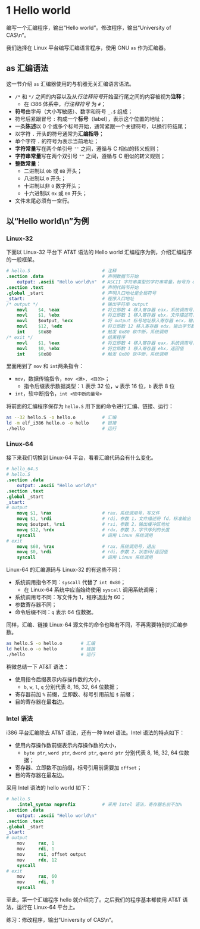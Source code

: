 # 1 Hello world

编写一个汇编程序，输出“Hello world”。修改程序，输出“University of CAS\n”。

我们选择在 Linux 平台编写汇编语言程序，使用 GNU `as` 作为汇编器。

## as 汇编语法
这一节介绍 `as` 汇编器使用的与机器无关汇编语言语法。

* `/*` 和 `*/` 之间的内容以及从*行注释符号*开始至行尾之间的内容被视为**注释**；
  * 在 i386 体系中，*行注释符号* 为 `#`；
* **符号**由字母（大小写敏感）、数字和符号 `_.$` 组成；
* 符号后紧跟冒号 `:` 构成一个**标号**（label），表示这个位置的地址；
* 一条**陈述**以 0 个或多个标号开始，通常紧跟一个关键符号，以换行符结尾；
* 以字符 `.` 开头的符号通常为**汇编指导**；
* 单个字符 `.` 的符号为表示当前地址；
* **字符常量**写在两个单引号 `''` 之间，遵循与 C 相似的转义规则；
* **字符串常量**写在两个双引号 `""` 之间，遵循与 C 相似的转义规则；
* **整数常量**：
  * 二进制以 `0b` 或 `0B` 开头；
  * 八进制以 `0` 开头；
  * 十进制以非 `0` 数字开头；
  * 十六进制以 `0x` 或 `0X` 开头；
* 文件末尾必须有一空行。

## 以“Hello world\n”为例
### Linux-32
下面以 Linux-32 平台下 AT&T 语法的 Hello world 汇编程序为例，介绍汇编程序的一般框架。
```S
# hello.S                           # 注释
.section .data                      # 声明数据节开始
    output: .ascii "Hello world\n"  # ASCII 字符串类型的字符串常量，标号为 output
.section .text                      # 声明代码节开始
.global _start                      # 声明入口地址是全局符号
_start:                             # 程序入口地址
/* output */                        # 输出字符串 output
    movl    $4, %eax                # 将立即数 4 移入寄存器 eax，系统调用号，写文件
    movl    $1, %ebx                # 将立即数 1 移入寄存器 ebx，文件描述符，终端
    movl    $output, %ecx           # 将 output 标号地址移入寄存器 ecx，输出缓冲区地址
    movl    $12, %edx               # 将立即数 12 移入寄存器 edx，输出字节数
    int     $0x80                   # 触发 0x80 软中断，系统调用
/* exit */                          # 结束程序
    movl    $1, %eax                # 将立即数 4 移入寄存器 eax，系统调用号，程序退出
    movl    $0, %ebx                # 将立即数 1 移入寄存器 ebx，返回值
    int     $0x80                   # 触发 0x80 软中断，系统调用

```

里面用到了 `mov` 和 `int`两条指令：
* `mov`，数据传输指令，`mov <源>, <目的>`；
  * 指令后缀表示数据类型：`l` 表示 32 位，`w` 表示 16 位，`b` 表示 8 位
* `int`，软中断指令，`int <软中断向量号>`

将前面的汇编程序保存为 `hello.S` 用下面的命令进行汇编、链接、运行：
```bash
as --32 hello.S -o hello.o          # 汇编
ld -m elf_i386 hello.o -o hello     # 链接
./hello                             # 运行
```

### Linux-64
接下来我们切换到 Linux-64 平台，看看汇编代码会有什么变化。
```S
# hello_64.S
# hello.S
.section .data
    output: .ascii "Hello world\n"
.section .text
.global _start
_start:
# output
    movq $1, %rax                   # rax，系统调用号，写文件
    movq $1, %rdi                   # rdi，参数 1，文件描述符 fd，标准输出
    movq $output, %rsi              # rsi，参数 2，输出缓冲区地址
    movq $12, %rdx                  # rdx，参数 3，字节序列的长度
    syscall                         # 调用 Linux 系统调用
# exit
    movq $60, %rax                  # rax，系统调用号，退出
    movq $0, %rdi                   # rdi，参数 2，状态码/返回值
    syscall                         # 调用 Linux 系统调用

```

Linux-64 的汇编源码与 Linux-32 的有这些不同：
* 系统调用指令不同：`syscall` 代替了 `int 0x80`；
  * 在 Linux-64 系统中应当始终使用 `syscall` 调用系统调用；
* 系统调用号不同：写文件为 1，程序退出为 60；
* 参数寄存器不同；
* 命令后缀不同：`q` 表示 64 位数据。

同样，汇编、链接 Linux-64 源文件的命令也略有不同，不再需要特别的汇编参数。
```bash
as hello.S -o hello.o       # 汇编
ld hello.o -o hello         # 链接
./hello                     # 运行
```

稍微总结一下 AT&T 语法：
* 使用指令后缀表示内存操作数的大小，
  *  `b`, `w`, `l`, `q` 分别代表 8, 16, 32, 64 位数据；
* 寄存器前加 `%` 前缀，立即数、标号引用前加 `$` 前缀；
* 目的寄存器在最**右**边。

### Intel 语法
i386 平台汇编除去 AT&T 语法，还有一种 Intel 语法。Intel 语法的特点如下：
* 使用内存操作数前缀表示内存操作数的大小，
  *  `byte ptr`, `word ptr`, `dword ptr`, `qword ptr` 分别代表 8, 16, 32, 64 位数据；
* 寄存器、立即数不加前缀，标号引用前需要加 `offset`；
* 目的寄存器在最**左**边。

采用 Intel 语法的 hello world 如下：
```S
# hello.S
    .intel_syntax noprefix          # 采用 Intel 语法，寄存器名前不加%
.section .data
    output: .ascii "Hello world\n"
.section .text
.global _start
_start:
# output
    mov     rax, 1
    mov     rdi, 1
    mov     rsi, offset output
    mov     rdx, 12
    syscall
# exit
    mov     rax, 60
    mov     rdi, 0
    syscall

```

至此，第一个汇编程序 hello 就介绍完了。之后我们的程序基本都使用 AT&T 语法，运行在 Linux-64 平台上。

练习：修改程序，输出“University of CAS\n”。